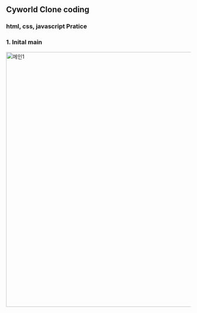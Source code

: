 ## Cyworld Clone coding 
### html, css, javascript Pratice


### 1. Inital main
<img width="693" alt="메인1" src="https://github.com/Hyunsangs/cloneCyworld/assets/122857450/59045f3b-0670-4061-b87d-d16d947179fd">
